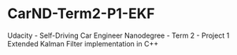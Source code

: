 # CarND-Term2-P1-EKF
Udacity - Self-Driving Car Engineer Nanodegree - Term 2 - Project 1
Extended Kalman Filter implementation in C++

